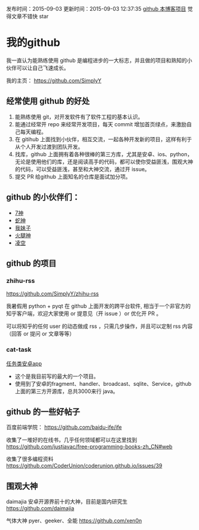 发布时间：2015-09-03
更新时间：2015-09-03 12:37:35
[github 本博客项目](https://github.com/SimplyY/Blog/)  觉得文章不错快 star

# 我的github
我一直认为能熟练使用 github 是编程进步的一大标志，并且做的项目和熟知的小伙伴可以让自己飞速成长。

我的主页： https://github.com/SimplyY

## 经常使用 github 的好处

1. 能熟练使用 git，对开发软件有了软件工程的基本认识。
2. 能通过经常开 repo 来经常开发项目，每天 commit 增加首页绿点，来激励自己每天编程。
3. 在 gitihub 上面找到小伙伴，相互交流，一起各种开发新的项目，这样有利于从个人开发过渡到团队开发。
4. 找库，github 上面拥有着各种很棒的第三方库，尤其是安卓、ios、python，无论是使用他们的库，还是阅读高手的代码，都可以使你受益匪浅，围观大神的代码，可以受益匪浅，甚至和大神交流，通过开 issue。
5. 提交 PR 给github 上面知名的仓库是面试加分项。

## github 的小伙伴们：
- [7神](https://github.com/7sDream)
- [蛇神](https://github.com/CodeFalling)
- [我妹子](https://github.com/putiwangsheng)
- [火腿神](https://github.com/semprathlon)
- [凌空](https://github.com/disoul)

## github 的项目

### zhihu-rss

https://github.com/SimplyY/zhihu-rss

我暑假用 python + pyqt 在 github 上面开发的跨平台软件, 相当于一个非官方的知乎客户端，欢迎大家使用 or 提意见（开 issue ）or 优化开 PR 。

可以将知乎的任何 user 的动态做成 rss ，只需几步操作，并且可以定制 rss 内容（回答 or 提问 or 文章等等）

### cat-task

[任务类安卓app](https://github.com/jnSimpler/KillExam)
- 这个是我目前写的最大的一个项目。
- 使用到了安卓的fragment、handler、broadcast、sqlite、Service，github 上面的第三方开源库，总共3000来行 java。

## github 的一些好帖子

百度前端学院： https://github.com/baidu-ife/ife

收集了一堆好的在线书，几乎任何领域都可以在这里找到 https://github.com/justjavac/free-programming-books-zh_CN#web

收集了很多编程资料 https://github.com/CoderUnion/coderunion.github.io/issues/39

## 围观大神
daimajia 安卓开源界前十的大神，目前是国内研究生 https://github.com/daimajia

气体大神 pyer、geeker、全能 https://github.com/xen0n
